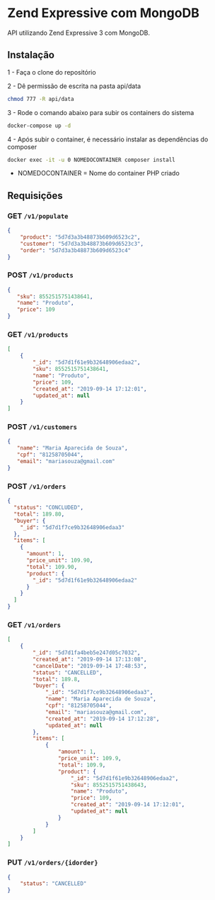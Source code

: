 # Zend Expressive com MongoDB

API utilizando Zend Expressive 3 com MongoDB.

## Instalação

1 - Faça o clone do repositório

2 - Dê permissão de escrita na pasta api/data

```sh
chmod 777 -R api/data
```

3 - Rode o comando abaixo para subir os containers do sistema
```sh
docker-compose up -d
```

4 - Após subir o container, é necessário instalar as dependências do composer
```sh
docker exec -it -u 0 NOMEDOCONTAINER composer install
```
  - NOMEDOCONTAINER = Nome do container PHP criado

## Requisições

### GET `/v1/populate`

```json
{
    "product": "5d7d3a3b48873b609d6523c2",
    "customer": "5d7d3a3b48873b609d6523c3",
    "order": "5d7d3a3b48873b609d6523c4"
}
```

### POST `/v1/products`

```json
{
   "sku": 8552515751438641,
   "name": "Produto",
   "price": 109
}
```

### GET `/v1/products`

```json
[
    {
        "_id": "5d7d1f61e9b32648906edaa2",
        "sku": 8552515751438641,
        "name": "Produto",
        "price": 109,
        "created_at": "2019-09-14 17:12:01",
        "updated_at": null
    }
]
```

### POST `/v1/customers`

```json
{
   "name": "Maria Aparecida de Souza",
   "cpf": "81258705044",
   "email": "mariasouza@gmail.com"
}
```

### POST `/v1/orders`

```json
{
  "status": "CONCLUDED",
  "total": 189.80,
  "buyer": {
    "_id": "5d7d1f7ce9b32648906edaa3"
  },
  "items": [
    {
      "amount": 1,
      "price_unit": 109.90,
      "total": 109.90,
      "product": {
        "_id": "5d7d1f61e9b32648906edaa2"
      }
    }
  ]
}
```

### GET `/v1/orders`

```json
[
    {
        "_id": "5d7d1fa4beb5e247d05c7032",
        "created_at": "2019-09-14 17:13:08",
        "cancelDate": "2019-09-14 17:48:53",
        "status": "CANCELLED",
        "total": 189.8,
        "buyer": {
            "_id": "5d7d1f7ce9b32648906edaa3",
            "name": "Maria Aparecida de Souza",
            "cpf": "81258705044",
            "email": "mariasouza@gmail.com",
            "created_at": "2019-09-14 17:12:28",
            "updated_at": null
        },
        "items": [
            {
                "amount": 1,
                "price_unit": 109.9,
                "total": 109.9,
                "product": {
                    "_id": "5d7d1f61e9b32648906edaa2",
                    "sku": 8552515751438643,
                    "name": "Produto",
                    "price": 109,
                    "created_at": "2019-09-14 17:12:01",
                    "updated_at": null
                }
            }
        ]
    }
]
```

### PUT `/v1/orders/{idorder}`

```json
{
	"status": "CANCELLED"
}
```
